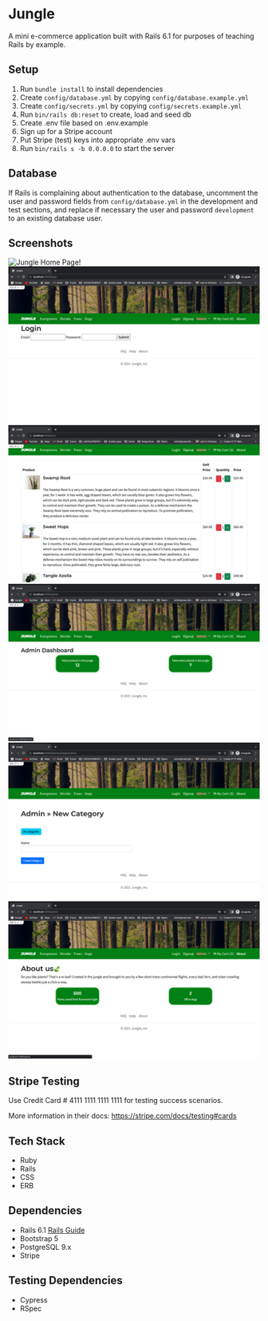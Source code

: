 # Jungle

A mini e-commerce application built with Rails 6.1 for purposes of teaching Rails by example.

## Setup

1. Run `bundle install` to install dependencies
2. Create `config/database.yml` by copying `config/database.example.yml`
3. Create `config/secrets.yml` by copying `config/secrets.example.yml`
4. Run `bin/rails db:reset` to create, load and seed db
5. Create .env file based on .env.example
6. Sign up for a Stripe account
7. Put Stripe (test) keys into appropriate .env vars
8. Run `bin/rails s -b 0.0.0.0` to start the server

## Database

If Rails is complaining about authentication to the database, uncomment the user and password fields from `config/database.yml` in the development and test sections, and replace if necessary the user and password `development` to an existing database user.

## Screenshots

![Jungle Home Page!](https://github.com/George-was-here/jungle-rails/blob/master/docs/home-screen.png?raw=true)
![User Login Page!](https://github.com/George-was-here/jungle-rails/blob/master/docs/user-login.png?raw=true)
![A Full Cart!](https://github.com/George-was-here/jungle-rails/blob/master/docs/a-full-cart.png?raw=true)
![Admin Dashboard!](https://github.com/George-was-here/jungle-rails/blob/master/docs/admin-dashboard.png?raw=true)
![Admin Add Category Page!](https://github.com/George-was-here/jungle-rails/blob/master/docs/admin-add-category.png?raw=true)
![About Us!](https://github.com/George-was-here/jungle-rails/blob/master/docs/about-us.png?raw=true)

## Stripe Testing

Use Credit Card # 4111 1111 1111 1111 for testing success scenarios.

More information in their docs: <https://stripe.com/docs/testing#cards>

## Tech Stack

- Ruby
- Rails 
- CSS
- ERB

## Dependencies

- Rails 6.1 [Rails Guide](http://guides.rubyonrails.org/v6.1/)
- Bootstrap 5
- PostgreSQL 9.x
- Stripe

## Testing Dependencies

- Cypress 
- RSpec


